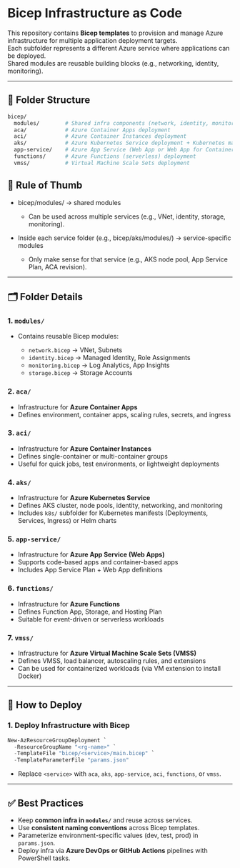 # Bicep Infrastructure as Code

This repository contains **Bicep templates** to provision and manage Azure infrastructure for multiple application deployment targets.  
Each subfolder represents a different Azure service where applications can be deployed.  
Shared modules are reusable building blocks (e.g., networking, identity, monitoring).

---

## 📂 Folder Structure

```bash
bicep/
  modules/        # Shared infra components (network, identity, monitoring, storage, log analytics, etc.)
  aca/            # Azure Container Apps deployment
  aci/            # Azure Container Instances deployment
  aks/            # Azure Kubernetes Service deployment + Kubernetes manifests/Helm
  app-service/    # Azure App Service (Web App or Web App for Containers) deployment
  functions/      # Azure Functions (serverless) deployment
  vmss/           # Virtual Machine Scale Sets deployment
```

## 📂 Rule of Thumb

- bicep/modules/ → shared modules

    - Can be used across multiple services (e.g., VNet, identity, storage, monitoring).

- Inside each service folder (e.g., bicep/aks/modules/) → service-specific modules

    - Only make sense for that service (e.g., AKS node pool, App Service Plan, ACA revision).


---

## 🗂 Folder Details

### 1. `modules/`

* Contains reusable Bicep modules:

  * `network.bicep` → VNet, Subnets
  * `identity.bicep` → Managed Identity, Role Assignments
  * `monitoring.bicep` → Log Analytics, App Insights
  * `storage.bicep` → Storage Accounts

### 2. `aca/`

* Infrastructure for **Azure Container Apps**
* Defines environment, container apps, scaling rules, secrets, and ingress

### 3. `aci/`

* Infrastructure for **Azure Container Instances**
* Defines single-container or multi-container groups
* Useful for quick jobs, test environments, or lightweight deployments

### 4. `aks/`

* Infrastructure for **Azure Kubernetes Service**
* Defines AKS cluster, node pools, identity, networking, and monitoring
* Includes `k8s/` subfolder for Kubernetes manifests (Deployments, Services, Ingress) or Helm charts

### 5. `app-service/`

* Infrastructure for **Azure App Service (Web Apps)**
* Supports code-based apps and container-based apps
* Includes App Service Plan + Web App definitions

### 6. `functions/`

* Infrastructure for **Azure Functions**
* Defines Function App, Storage, and Hosting Plan
* Suitable for event-driven or serverless workloads

### 7. `vmss/`

* Infrastructure for **Azure Virtual Machine Scale Sets (VMSS)**
* Defines VMSS, load balancer, autoscaling rules, and extensions
* Can be used for containerized workloads (via VM extension to install Docker)

---

## 🚀 How to Deploy

### 1. Deploy Infrastructure with Bicep

```powershell
New-AzResourceGroupDeployment `
  -ResourceGroupName "<rg-name>" `
  -TemplateFile "bicep/<service>/main.bicep" `
  -TemplateParameterFile "params.json"
```

* Replace `<service>` with `aca`, `aks`, `app-service`, `aci`, `functions`, or `vmss`.

---

## ✅ Best Practices

* Keep **common infra in `modules/`** and reuse across services.
* Use **consistent naming conventions** across Bicep templates.
* Parameterize environment-specific values (dev, test, prod) in `params.json`.
* Deploy infra via **Azure DevOps or GitHub Actions** pipelines with PowerShell tasks.
